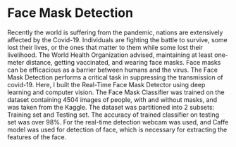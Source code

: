 # Face Mask Detection 
Recently the world is suffering from the pandemic, nations are extensively affected by the Covid-19. Individuals are fighting the battle to survive, some lost their lives, or the ones that matter to them while some lost their livelihood. The World Health Organization advised, maintaining at least one-meter distance, getting vaccinated, and wearing face masks. Face masks can be efficacious as a barrier between humans and the virus. The Face Mask Detection performs a critical task in suppressing the transmission of covid-19. Here, I built the Real-Time Face Mask Detector using deep learning and computer vision.
The Face Mask Classifier was trained on the dataset containing 4504 images of people, with and without masks, and was taken from the Kaggle. The dataset was partitioned into 2 subsets: Training set and Testing set.
The accuracy of trained classifier on testing set was over 98%.
For the real-time detection webcam was used, and Caffe model was used for detection of face, which is necessary for extracting the features of the face. 
